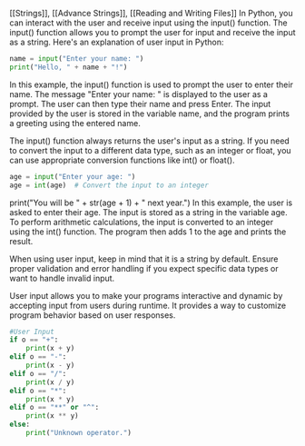 [[Strings]], [[Advance Strings]], [[Reading and Writing Files]]
In Python, you can interact with the user and receive input using the input() function. The input() function allows you to prompt the user for input and receive the input as a string. Here's an explanation of user input in Python:

```python
name = input("Enter your name: ")
print("Hello, " + name + "!")
```

In this example, the input() function is used to prompt the user to enter their name. The message "Enter your name: " is displayed to the user as a prompt. The user can then type their name and press Enter. The input provided by the user is stored in the variable name, and the program prints a greeting using the entered name.

The input() function always returns the user's input as a string. If you need to convert the input to a different data type, such as an integer or float, you can use appropriate conversion functions like int() or float().

```python
age = input("Enter your age: ")
age = int(age)  # Convert the input to an integer

```


print("You will be " + str(age + 1) + " next year.")
In this example, the user is asked to enter their age. The input is stored as a string in the variable age. To perform arithmetic calculations, the input is converted to an integer using the int() function. The program then adds 1 to the age and prints the result.

When using user input, keep in mind that it is a string by default. Ensure proper validation and error handling if you expect specific data types or want to handle invalid input.

User input allows you to make your programs interactive and dynamic by accepting input from users during runtime. It provides a way to customize program behavior based on user responses.

```python
#User Input
if o == "+":
	print(x + y)
elif o == "-":
	print(x - y)
elif o == "/":
	print(x / y)
elif o == "*":
	print(x * y)
elif o == "**" or "^":
	print(x ** y)
else:
	print("Unknown operator.")
```
